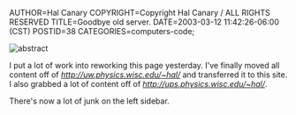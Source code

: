 AUTHOR=Hal Canary
COPYRIGHT=Copyright Hal Canary / ALL RIGHTS RESERVED
TITLE=Goodbye old server.
DATE=2003-03-12 11:42:26-06:00 (CST)
POSTID=38
CATEGORIES=computers-code;

![abstract](https://halcanary.org/art/kc2_s.jpg)

I put a lot of work into reworking this page yesterday. I've finally moved all content off of _http://uw.physics.wisc.edu/~hal/_ and transferred it to this site. I also grabbed a lot of content off of _http://ups.physics.wisc.edu/~hal/_.

There's now a lot of junk on the left sidebar.

